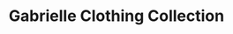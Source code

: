 ---
title: "Gabrielle Clothing Collection"
url: /laguna/gabrielle-clothing-collection/
shop: clothes
---